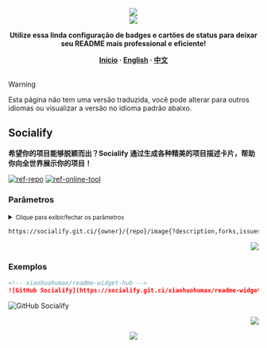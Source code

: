 <a name="readme-top"></a>

<div align="center">
  <div>
    <img src="https://capsule-render.vercel.app/api?type=waving&color=4D908E&height=160&section=header">
  </div>
  <a href="https://github.com/xiaohuohumax/readme-widget-hub">
    <img src="https://readme-typing-svg.demolab.com?font=Fira+Code&size=32&pause=1000&width=416&height=68&lines=%F0%9F%8E%96%EF%B8%8FReadme+Widget+Hub%F0%9F%8E%96%EF%B8%8F"/>
  </a>
  <p><b>Utilize essa linda configuração de badges e cartões de status para deixar seu README mais professional e eficiente!</b></p>
  <div>
    <b>
       <a href="/README_pt-BR.md">Início</a>
      · <a href="README_en-US.md">English</a>
      · <a href="README.md">中文</a>
    </b>
  </div>
  <br/>
</div>

> [!Warning]
> Esta página não tem uma versão traduzida, você pode alterar para outros idiomas ou visualizar a versão no idioma padrão abaixo.

## Socialify

**希望你的项目能够脱颖而出？Socialify 通过生成各种精美的项目描述卡片，帮助你向全世界展示你的项目！**

[![ref-repo]](https://github.com/wei/socialify)
[![ref-online-tool]](https://socialify.git.ci/)

### Parâmetros

<details >
<summary><small>Clique para exibir/fechar os parâmetros</small></summary><p></p>

| Nome | Tipo | Obrigatório | Padrão | Descrição | Mais Observações |
| -------------------- | -------------------- | ------------------------ | ----------------------- | --------------------------- | ------------------------------- |
| ![ref-params] | | | | | |
| `owner` | `string` | `true` |  | Github 用户名 |  |
| `repo` | `string` | `true` |  | Github 仓库名 |  |
| ![ref-querys] | | | | | |
| `description` | `boolean` |  | `0` | 是否显示项目描述 | 可选值：`0` `1`。 |
| `forks` | `boolean` |  | `0` | 是否显示 Forks 数量 | 可选值：`0` `1`。 |
| `issues` | `boolean` |  | `0` | 是否显示 Issues 数量 | 可选值：`0` `1`。 |
| `name` | `boolean` |  | `1` | 是否显示项目名称 | 可选值：`0` `1`。 |
| `owner` | `boolean` |  | `0` | 是否显示用户名 | 可选值：`0` `1`。 |
| `pulls` | `boolean` |  | `0` | 是否显示 PR 数量 | 可选值：`0` `1`。 |
| `stargazers` | `boolean` |  | `0` | 是否显示 Stars 数量 | 可选值：`0` `1`。 |
| `pattern` | `string` |  |  | 背景图样式 | 可选值：`Signal` `Charlie Brown` `Formal Invitation` `Plus` `Circuit Board` `Overlapping Hexagons` `Brick Wall` `Floating Cogs` `Diagonal Stripes` `Solid` `Transparent`。 |
| `logo` | `string` |  |  | 项目 Logo | 可选类型：`URL` `DATA URI`。 |
| `language` | `boolean` |  | `0` | 是否显示项目语言 | 可选值：`0` `1` |
| `font` | `string` |  |  | 字体 | 可选值：`Inter` `Bitter` `Raleway` `Rokkitt` `Source Code Pro` `KoHo` `Jost`。 |

</details>

```txt
https://socialify.git.ci/{owner}/{repo}/image{?description,forks,issues,name,owner,pulls,stargazers,pattern,logo,language,font}
```

<p align="right"><a href="#readme-top"><img src="https://img.shields.io/badge/Voltar%20ao%20topo%20da%20página-555555?style=for-the-badge"></a></p>

### Exemplos

```markdown
<!-- xiaohuohumax/readme-widget-hub -->
![GitHub Socialify](https://socialify.git.ci/xiaohuohumax/readme-widget-hub/image?font=Rokkitt&forks=1&issues=1&language=1&logo=https%3A%2F%2Fraw.githubusercontent.com%2Fxiaohuohumax%2Flogo%2Frefs%2Fheads%2Fmain%2Flogos%2Flogo.svg&name=1&owner=1&pattern=Plus&pulls=1&stargazers=1&theme=Auto)
```

<div>
  <img src="https://socialify.git.ci/xiaohuohumax/readme-widget-hub/image?font=Rokkitt&#38;forks=1&#38;issues=1&#38;language=1&#38;logo=https%3A%2F%2Fraw.githubusercontent.com%2Fxiaohuohumax%2Flogo%2Frefs%2Fheads%2Fmain%2Flogos%2Flogo.svg&#38;name=1&#38;owner=1&#38;pattern=Plus&#38;pulls=1&#38;stargazers=1&#38;theme=Auto" alt="GitHub Socialify" />
</div>

<p align="right"><a href="#readme-top"><img src="https://img.shields.io/badge/Voltar%20ao%20topo%20da%20página-555555?style=for-the-badge"></a></p>

<div align="center">
  <img src="https://capsule-render.vercel.app/api?type=waving&color=4D908E&height=100&section=footer">
</div>

[ref-params]: https://img.shields.io/badge/Caminho%20dos%20Parâmetros-526E86

[ref-querys]: https://img.shields.io/badge/Parâmetros%20de%20Consulta-526E86

[ref-action-outputs]: https://img.shields.io/badge/Ações%20de%20Saídas-526E86

[ref-repo]: https://img.shields.io/badge/Repositório-555555?style=for-the-badge&logo=github

[ref-online-tool]: https://img.shields.io/badge/Ferramentas%20Online-F94144?style=for-the-badge&logo=data:image/svg+xml;base64,PHN2ZyB4bWxucz0iaHR0cDovL3d3dy53My5vcmcvMjAwMC9zdmciIGNsYXNzPSJpb25pY29uIiB2aWV3Qm94PSIwIDAgNTEyIDUxMiI+PHBhdGggZD0iTTIwOCAzNTJoLTY0YTk2IDk2IDAgMDEwLTE5Mmg2NE0zMDQgMTYwaDY0YTk2IDk2IDAgMDEwIDE5MmgtNjRNMTYzLjI5IDI1NmgxODcuNDIiIGZpbGw9Im5vbmUiIHN0cm9rZT0iI2ZmZiIgc3Ryb2tlLWxpbmVjYXA9InJvdW5kIiBzdHJva2UtbGluZWpvaW49InJvdW5kIiBzdHJva2Utd2lkdGg9IjM2Ii8+PC9zdmc+
